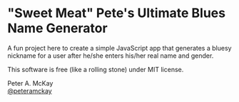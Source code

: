 # "Sweet Meat" Pete's Ultimate Blues Name Generator

A fun project here to create a simple JavaScript app that generates a bluesy nickname for a user after he/she enters his/her real name and gender. 

This software is free (like a rolling stone) under MIT license. 

Peter A. McKay        
<a href="https://twitter.com/peteramckay">@peteramckay</a>      
